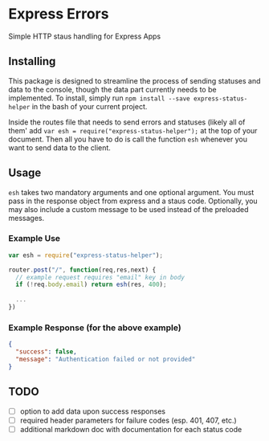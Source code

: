 # Express Errors
Simple HTTP staus handling for Express Apps

## Installing

This package is designed to streamline the process of sending statuses and data to the console, though the data part currently needs to be implemented. To install, simply run `npm install --save express-status-helper` in the bash of your current project. 

Inside the routes file that needs to send errors and statuses (likely all of them' add `var esh = require("express-status-helper");` at the top of your document. Then all you have to do is call the function `esh` whenever you want to send data to the client.

## Usage

`esh` takes two mandatory arguments and one optional argument. You must pass in the response object from express and a staus code. Optionally, you may also include a custom message to be used instead of the preloaded messages.

### Example Use
```javascript
var esh = require("express-status-helper");

router.post("/", function(req,res,next) {
  // example request requires "email" key in body
  if (!req.body.email) return esh(res, 400); 
  
  ...
})
```

### Example Response (for the above example)
```json
{
  "success": false,
  "message": "Authentication failed or not provided"
}
```

## TODO
- [ ] option to add data upon success responses
- [ ] required header parameters for failure codes (esp. 401, 407, etc.)
- [ ] additional markdown doc with documentation for each status code
